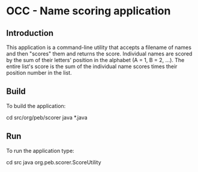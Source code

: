 # OCC - Name scoring application

## Introduction
This application is a command-line utility that accepts a filename of names and then "scores" them and returns the score. Individual names are scored by the sum of their letters' position in the alphabet (A = 1, B = 2, ...). The entire list's score is the sum of the individual name scores times their position number in the list. 

## Build
To build the application:

cd src/org/peb/scorer
java *.java

## Run
To run the application type:

cd src
java org.peb.scorer.ScoreUtility
